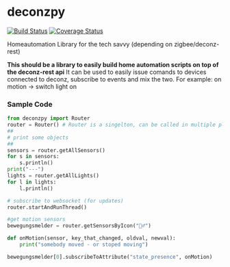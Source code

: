 # deconzpy
[![Build Status](https://travis-ci.org/balu-/deconzpy.svg?branch=master)](https://travis-ci.org/balu-/deconzpy)
[![Coverage Status](https://coveralls.io/repos/github/balu-/deconzpy/badge.svg?branch=master)](https://coveralls.io/github/balu-/deconzpy?branch=master)

Homeautomation Library for the tech savvy (depending on zigbee/deconz-rest)

__This should be a library to easily build home automation scripts on top of the deconz-rest api__
It can be used to easily issue comands to devices connected to deconz, subscribe to events and mix the two.
For example: on motion -> switch light on

### Sample Code

```python
from deconzpy import Router
router = Router() # Router is a singelton, can be called in multiple places and will return the same Router Object
##
# print some objects
##
sensors = router.getAllSensors()
for s in sensors:
    s.println()
print("---")
lights = router.getAllLights()
for l in lights:
    l.println()

# subscribe to websocket (for updates)
router.startAndRunThread()

#get motion sensors
bewegungsmelder = router.getSensorsByIcon("🏃‍♂️")

def onMotion(sensor, key_that_changed, oldval, newval):
	print("somebody moved - or stoped moving")

bewegungsmelder[0].subscribeToAttribute("state_presence", onMotion)
```

